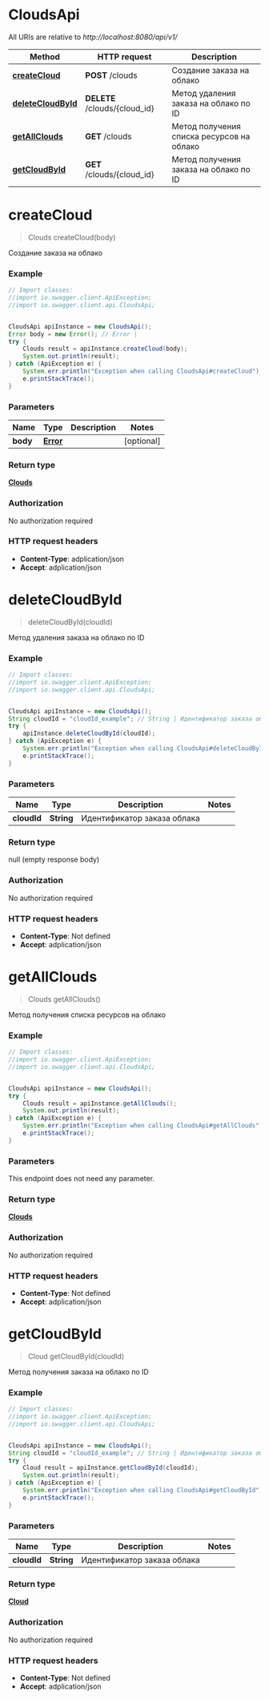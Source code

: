 # CloudsApi

All URIs are relative to *http://localhost:8080/api/v1/*

Method | HTTP request | Description
------------- | ------------- | -------------
[**createCloud**](CloudsApi.md#createCloud) | **POST** /clouds | Создание заказа на облако
[**deleteCloudById**](CloudsApi.md#deleteCloudById) | **DELETE** /clouds/{cloud_id} | Метод удаления заказа на облако по ID
[**getAllClouds**](CloudsApi.md#getAllClouds) | **GET** /clouds | Метод получения списка ресурсов на облако
[**getCloudById**](CloudsApi.md#getCloudById) | **GET** /clouds/{cloud_id} | Метод получения заказа на облако по ID

<a name="createCloud"></a>
# **createCloud**
> Clouds createCloud(body)

Создание заказа на облако

### Example
```java
// Import classes:
//import io.swagger.client.ApiException;
//import io.swagger.client.api.CloudsApi;


CloudsApi apiInstance = new CloudsApi();
Error body = new Error(); // Error | 
try {
    Clouds result = apiInstance.createCloud(body);
    System.out.println(result);
} catch (ApiException e) {
    System.err.println("Exception when calling CloudsApi#createCloud");
    e.printStackTrace();
}
```

### Parameters

Name | Type | Description  | Notes
------------- | ------------- | ------------- | -------------
 **body** | [**Error**](Error.md)|  | [optional]

### Return type

[**Clouds**](Clouds.md)

### Authorization

No authorization required

### HTTP request headers

 - **Content-Type**: adplication/json
 - **Accept**: adplication/json

<a name="deleteCloudById"></a>
# **deleteCloudById**
> deleteCloudById(cloudId)

Метод удаления заказа на облако по ID

### Example
```java
// Import classes:
//import io.swagger.client.ApiException;
//import io.swagger.client.api.CloudsApi;


CloudsApi apiInstance = new CloudsApi();
String cloudId = "cloudId_example"; // String | Идентификатор заказа облака
try {
    apiInstance.deleteCloudById(cloudId);
} catch (ApiException e) {
    System.err.println("Exception when calling CloudsApi#deleteCloudById");
    e.printStackTrace();
}
```

### Parameters

Name | Type | Description  | Notes
------------- | ------------- | ------------- | -------------
 **cloudId** | **String**| Идентификатор заказа облака |

### Return type

null (empty response body)

### Authorization

No authorization required

### HTTP request headers

 - **Content-Type**: Not defined
 - **Accept**: adplication/json

<a name="getAllClouds"></a>
# **getAllClouds**
> Clouds getAllClouds()

Метод получения списка ресурсов на облако

### Example
```java
// Import classes:
//import io.swagger.client.ApiException;
//import io.swagger.client.api.CloudsApi;


CloudsApi apiInstance = new CloudsApi();
try {
    Clouds result = apiInstance.getAllClouds();
    System.out.println(result);
} catch (ApiException e) {
    System.err.println("Exception when calling CloudsApi#getAllClouds");
    e.printStackTrace();
}
```

### Parameters
This endpoint does not need any parameter.

### Return type

[**Clouds**](Clouds.md)

### Authorization

No authorization required

### HTTP request headers

 - **Content-Type**: Not defined
 - **Accept**: adplication/json

<a name="getCloudById"></a>
# **getCloudById**
> Cloud getCloudById(cloudId)

Метод получения заказа на облако по ID

### Example
```java
// Import classes:
//import io.swagger.client.ApiException;
//import io.swagger.client.api.CloudsApi;


CloudsApi apiInstance = new CloudsApi();
String cloudId = "cloudId_example"; // String | Идентификатор заказа облака
try {
    Cloud result = apiInstance.getCloudById(cloudId);
    System.out.println(result);
} catch (ApiException e) {
    System.err.println("Exception when calling CloudsApi#getCloudById");
    e.printStackTrace();
}
```

### Parameters

Name | Type | Description  | Notes
------------- | ------------- | ------------- | -------------
 **cloudId** | **String**| Идентификатор заказа облака |

### Return type

[**Cloud**](Cloud.md)

### Authorization

No authorization required

### HTTP request headers

 - **Content-Type**: Not defined
 - **Accept**: adplication/json

